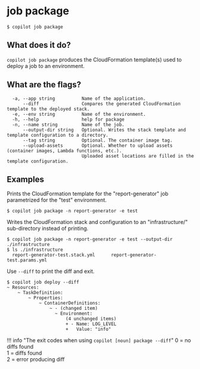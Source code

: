 # job package
```console
$ copilot job package
```

## What does it do?

`copilot job package` produces the CloudFormation template(s) used to deploy a job to an environment.

## What are the flags?

```
  -a, --app string          Name of the application.
      --diff                Compares the generated CloudFormation template to the deployed stack.
  -e, --env string          Name of the environment.
  -h, --help                help for package
  -n, --name string         Name of the job.
      --output-dir string   Optional. Writes the stack template and template configuration to a directory.
      --tag string          Optional. The container image tag.
      --upload-assets       Optional. Whether to upload assets (container images, Lambda functions, etc.).
                            Uploaded asset locations are filled in the template configuration.
```

## Examples

Prints the CloudFormation template for the "report-generator" job parametrized for the "test" environment.

```console
$ copilot job package -n report-generator -e test
```

Writes the CloudFormation stack and configuration to an "infrastructure/" sub-directory instead of printing.

```console
$ copilot job package -n report-generator -e test --output-dir ./infrastructure
$ ls ./infrastructure
  report-generator-test.stack.yml      report-generator-test.params.yml
```

Use `--diff` to print the diff and exit.
```console
$ copilot job deploy --diff
~ Resources:
    ~ TaskDefinition:
        ~ Properties:
            ~ ContainerDefinitions:
                ~ - (changed item)
                  ~ Environment:
                      (4 unchanged items)
                      + - Name: LOG_LEVEL
                      +   Value: "info"
```

!!! info "The exit codes when using `copilot [noun] package --diff`"
    0 = no diffs found  
    1 = diffs found  
    2 = error producing diff
